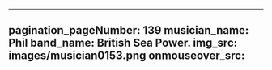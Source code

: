 ------
pagination_pageNumber: 139
musician_name: Phil
band_name: British Sea Power.
img_src: images/musician0153.png
onmouseover_src: 
------